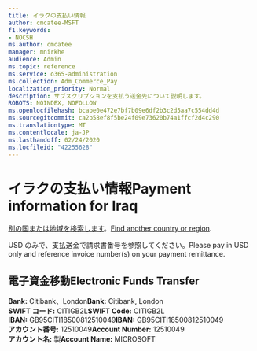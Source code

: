 ```yaml
---
title: イラクの支払い情報
author: cmcatee-MSFT
f1.keywords:
- NOCSH
ms.author: cmcatee
manager: mnirkhe
audience: Admin
ms.topic: reference
ms.service: o365-administration
ms.collection: Adm_Commerce_Pay
localization_priority: Normal
description: サブスクリプションを支払う送金先について説明します。
ROBOTS: NOINDEX, NOFOLLOW
ms.openlocfilehash: bcabe0e472e7bf7b09e6df2b3c2d5aa7c554dd4d
ms.sourcegitcommit: ca2b58ef8f5be24f09e73620b74a1ffcf2d4c290
ms.translationtype: MT
ms.contentlocale: ja-JP
ms.lasthandoff: 02/24/2020
ms.locfileid: "42255628"
---
```

# <a name="payment-information-for-iraq"></a><span data-ttu-id="5345a-103">イラクの支払い情報</span><span class="sxs-lookup"><span data-stu-id="5345a-103">Payment information for Iraq</span></span>

<span data-ttu-id="5345a-104">[別の国または地域を検索します](../billing-and-payments/pay-for-your-subscription.md)。</span><span class="sxs-lookup"><span data-stu-id="5345a-104">[Find another country or region](../billing-and-payments/pay-for-your-subscription.md).</span></span>

<span data-ttu-id="5345a-105">USD のみで、支払送金で請求書番号を参照してください。</span><span class="sxs-lookup"><span data-stu-id="5345a-105">Please pay in USD only and reference invoice number(s) on your payment remittance.</span></span>

## <a name="electronic-funds-transfer"></a><span data-ttu-id="5345a-106">電子資金移動</span><span class="sxs-lookup"><span data-stu-id="5345a-106">Electronic Funds Transfer</span></span>

<span data-ttu-id="5345a-107">**Bank:** Citibank、London</span><span class="sxs-lookup"><span data-stu-id="5345a-107">**Bank:** Citibank, London</span></span>  
<span data-ttu-id="5345a-108">**SWIFT コード:** CITIGB2L</span><span class="sxs-lookup"><span data-stu-id="5345a-108">**SWIFT Code:** CITIGB2L</span></span>  
<span data-ttu-id="5345a-109">**IBAN:** GB95CITI18500812510049</span><span class="sxs-lookup"><span data-stu-id="5345a-109">**IBAN:** GB95CITI18500812510049</span></span>  
<span data-ttu-id="5345a-110">**アカウント番号:** 12510049</span><span class="sxs-lookup"><span data-stu-id="5345a-110">**Account Number:** 12510049</span></span>  
<span data-ttu-id="5345a-111">**アカウント名:** 製</span><span class="sxs-lookup"><span data-stu-id="5345a-111">**Account Name:** MICROSOFT</span></span>  